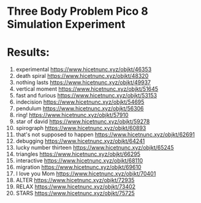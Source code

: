 # Three Body Problem Pico 8 Simulation Experiment

# Results: 

1. experimental https://www.hicetnunc.xyz/objkt/46353
2. death spiral https://www.hicetnunc.xyz/objkt/48320
3. nothing lasts https://www.hicetnunc.xyz/objkt/49937
4. vertical moment https://www.hicetnunc.xyz/objkt/51645
5. fast and furious https://www.hicetnunc.xyz/objkt/53153
6. indecision https://www.hicetnunc.xyz/objkt/54695
7. pendulum https://www.hicetnunc.xyz/objkt/56306
8. ring! https://www.hicetnunc.xyz/objkt/57910
9. star of david https://www.hicetnunc.xyz/objkt/59278
10. spirograph https://www.hicetnunc.xyz/objkt/60893
11. that's not supposed to happen https://www.hicetnunc.xyz/objkt/62691
12. debugging https://www.hicetnunc.xyz/objkt/64241
13. lucky number thirteen https://www.hicetnunc.xyz/objkt/65245
14. triangles https://www.hicetnunc.xyz/objkt/66295
15. interactive https://www.hicetnunc.xyz/objkt/68110
16. migration https://www.hicetnunc.xyz/objkt/69610
17. I love you Mom https://www.hicetnunc.xyz/objkt/70401
18. ALTER https://www.hicetnunc.xyz/objkt/72935
19. RELAX https://www.hicetnunc.xyz/objkt/73402 
20. STARS https://www.hicetnunc.xyz/objkt/75725
